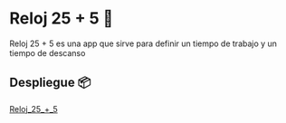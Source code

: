 # Reloj 25 + 5 🚀

Reloj 25 + 5 es una app que sirve para definir un tiempo de trabajo y un tiempo de descanso

## Despliegue 📦

[Reloj_25_+_5](https://jhon-h.github.io/pomodoro)
